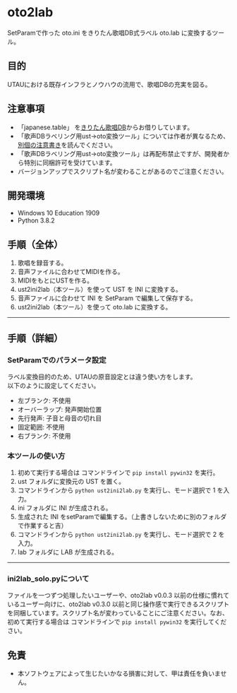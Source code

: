 # oto2lab

SetParamで作った oto.ini をきりたん歌唱DB式ラベル oto.lab に変換するツール。


## 目的

UTAUにおける既存インフラとノウハウの流用で、歌唱DBの充実を図る。

## 注意事項
- 「japanese.table」 を[きりたん歌唱DB](https://zunko.jp/kiridev/login.php)からお借りしています。
- 「歌声DBラベリング用ust→oto変換ツール」については作者が異なるため、[別個の注意書き](ust2ini2lab/歌声DBラベリング用ust→oto変換ツールについて.txt)を読んでください。
- 「歌声DBラベリング用ust→oto変換ツール」は再配布禁止ですが、開発者から特別に同梱許可を受けています。
- バージョンアップでスクリプト名が変わることがあるのでご注意ください。

## 開発環境

-   Windows 10 Education 1909
-   Python 3.8.2

## 手順（全体）

1.  歌唱を録音する。
2.  音声ファイルに合わせてMIDIを作る。
3.  MIDIをもとにUSTを作る。
4.  ust2ini2lab（本ツール）を使って UST を INI に変換する。
5.  音声ファイルに合わせて INI を SetParam で編集して保存する。
6.  ust2ini2lab（本ツール）を使って oto.lab に変換する。

* * *

## 手順（詳細）

### SetParamでのパラメータ設定

ラベル変換目的のため、UTAUの原音設定とは違う使い方をします。  
以下のように設定してください。

-   左ブランク: 不使用
-   オーバーラップ: 発声開始位置
-   先行発声: 子音と母音の切れ目
-   固定範囲: 不使用
-   右ブランク: 不使用

### 本ツールの使い方

1.  初めて実行する場合は コマンドラインで `pip install pywin32` を実行。
2.  ust フォルダに変換元の UST を置く。
3.  コマンドラインから `python ust2ini2lab.py` を実行し、モード選択で 1 を入力。
4.  ini フォルダに INI が生成される。
5.  生成された INI をsetParamで編集する。（上書きしないために別のフォルダで作業すると吉）
6.  コマンドラインから `python ust2ini2lab.py` を実行し、モード選択で 2 を入力。
7.  lab フォルダに LAB が生成される。

---
### ini2lab_solo.pyについて
ファイルを一つずつ処理したいユーザーや、oto2lab v0.0.3 以前の仕様に慣れているユーザー向けに、oto2lab v0.3.0 以前と同じ操作感で実行できるスクリプトを同梱しています。スクリプト名が変わっていることにご注意ください。なお、初めて実行する場合は コマンドラインで `pip install pywin32` を実行してください。


## 免責
- 本ソフトウェアによって生じたいかなる損害に対して、甲は責任を負いません。
